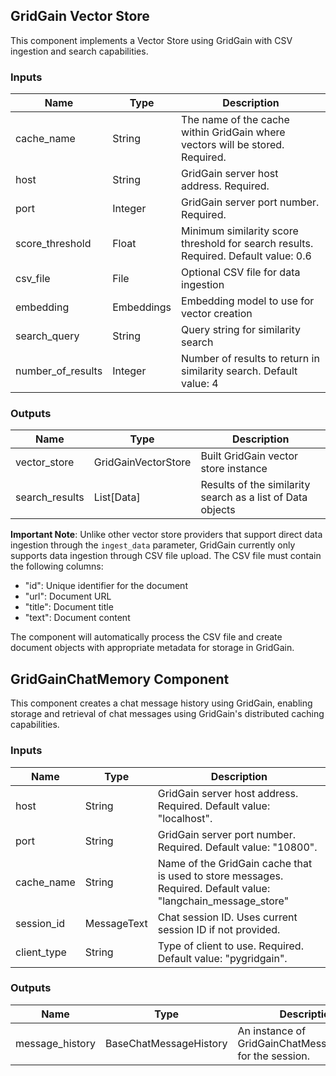 
## GridGain Vector Store

This component implements a Vector Store using GridGain with CSV ingestion and search capabilities.

### Inputs

| Name              | Type          | Description                                                                   |
|-------------------|---------------|----------------------------------------------------------------               |
| cache_name        | String        | The name of the cache within GridGain where vectors will be stored. Required. |
| host              | String        | GridGain server host address. Required.                                       |
| port              | Integer       | GridGain server port number. Required.                                        |
| score_threshold   | Float         | Minimum similarity score threshold for search results. Required. Default value: 0.6|
| csv_file          | File          | Optional CSV file for data ingestion                                          |
| embedding         | Embeddings    | Embedding model to use for vector creation                                    |
| search_query      | String        | Query string for similarity search                                            |
| number_of_results | Integer       | Number of results to return in similarity search. Default value: 4            |

### Outputs

| Name           | Type               | Description                                                |
|----------------|--------------------|------------------------------------------------------------|
| vector_store   | GridGainVectorStore| Built GridGain vector store instance                       |
| search_results | List[Data]         | Results of the similarity search as a list of Data objects |

**Important Note**: Unlike other vector store providers that support direct data ingestion through the `ingest_data` parameter, GridGain currently only supports data ingestion through CSV file upload. The CSV file must contain the following columns:
- "id": Unique identifier for the document
- "url": Document URL
- "title": Document title
- "text": Document content

The component will automatically process the CSV file and create document objects with appropriate metadata for storage in GridGain.



## GridGainChatMemory Component

This component creates a chat message history using GridGain, enabling storage and retrieval of chat messages using GridGain's distributed caching capabilities.

### Inputs

| Name         | Type          | Description                                                           |
|--------------|---------------|-----------------------------------------------------------------------|
| host         | String        | GridGain server host address. Required. Default value: "localhost".        |
| port         | String        | GridGain server port number. Required. Default value: "10800".            |
| cache_name   | String        | Name of the GridGain cache that is used to store messages. Required. Default value: "langchain_message_store" |
| session_id   | MessageText   | Chat session ID. Uses current session ID if not provided.             |
| client_type  | String        | Type of client to use. Required. Default value: "pygridgain".                     |


### Outputs

| Name            | Type                    | Description                                               |
|-----------------|-------------------------|-----------------------------------------------------------|
| message_history | BaseChatMessageHistory  | An instance of GridGainChatMessageHistory for the session. |